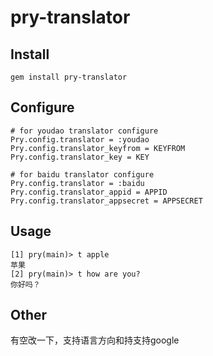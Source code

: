 # pry-translator 

## Install

`gem install pry-translator`


## Configure

    # for youdao translator configure
    Pry.config.translator = :youdao
    Pry.config.translator_keyfrom = KEYFROM
    Pry.config.translator_key = KEY

    # for baidu translator configure
    Pry.config.translator = :baidu
    Pry.config.translator_appid = APPID
    Pry.config.translator_appsecret = APPSECRET
    
## Usage
  
    [1] pry(main)> t apple
    苹果
    [2] pry(main)> t how are you?
    你好吗？
    
## Other
有空改一下，支持语言方向和持支持google
